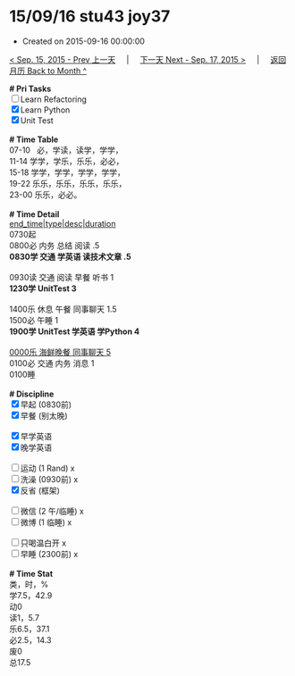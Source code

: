 # 15/09/16 stu43 joy37

- Created on 2015-09-16 00:00:00

[< Sep. 15, 2015 - Prev 上一天](_archived/lifelogs/2015/09/d15.md) &nbsp; &nbsp; | &nbsp; &nbsp; [下一天 Next - Sep. 17, 2015 >](_archived/lifelogs/2015/09/d17.md) &nbsp; &nbsp; |  &nbsp; &nbsp; [返回月历 Back to Month ^](_archived/lifelogs/2015/09/index.md)
<br/><div><strong># Pri Tasks</strong></div><div><input type="checkbox"/>Learn Refactoring</div><div><input checked="true" type="checkbox"/>Learn Python</div><div><input checked="true" type="checkbox"/>Unit Test</div><div><br/></div><div><b># Time Table</b></div><div>07-10   必，学读，读学，学学，</div><div>11-14 学学，学乐，乐乐，必必，</div><div>15-18 学学，学学，学学，学学，</div><div>19-22 乐乐，乐乐，乐乐，乐乐，</div><div>23-00 乐乐，必必。</div><div><br/></div><div><b># Time Detail</b></div><div><u>end_time|type|desc|duration</u></div><div>0730起</div><div>0800必 内务 总结 阅读 .5</div><div><b>0830学 交通 学英语 读技术文章 .5</b></div><div><br/></div><div>0930读 交通 阅读 早餐 听书 1</div><div><strong>1230学 UnitTest 3</strong></div><div><br/></div><div>1400乐 休息 午餐 同事聊天 1.5</div><div>1500必 午睡 1</div><div><strong>1900学 UnitTest 学英语 学Python 4</strong></div><div><br/></div><div><u>0000乐 海鲜晚餐 同事聊天 5</u></div><div>0100必 交通 内务 消息 1</div><div>0100睡</div><div><br/></div><div><b># Discipline</b></div><div><input checked="true" type="checkbox"/>早起 (0830前) </div><div><input checked="true" type="checkbox"/>早餐 (别太晚) </div><div><br/></div><div><input checked="true" type="checkbox"/>早学英语 </div><div><input checked="true" type="checkbox"/>晚学英语 </div><div><br/></div><div><input type="checkbox"/>运动 (1 Rand) x</div><div><input type="checkbox"/>洗澡 (0930前) x</div><div><input checked="true" type="checkbox"/>反省 (框架) </div><div><br/></div><div><input type="checkbox"/>微信 (2 午/临睡) x</div><div><input type="checkbox"/>微博 (1 临睡) x</div><div><br/></div><div><input type="checkbox"/>只喝温白开 x</div><div><input type="checkbox"/>早睡 (2300前) x</div><div><br/></div><div><b># Time Stat</b></div><div>类，时，%</div><div>学7.5，42.9</div><div>动0<br clear="none"/>读1，5.7<br clear="none"/>乐6.5，37.1<br clear="none"/>必2.5，14.3<br clear="none"/>废0</div><div>总17.5</div>

